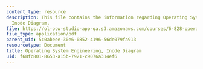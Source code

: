```yaml
---
content_type: resource
description: This file contains the information regarding Operating System Engineering,
  Inode Diagram.
file: https://ol-ocw-studio-app-qa.s3.amazonaws.com/courses/6-828-operating-system-engineering-fall-2012/f68fc8018653a15b7921c9076a314ef6_MIT6_828F12_inode.pdf
file_type: application/pdf
parent_uid: 5c0abeee-30e6-0852-4196-56de079fa913
resourcetype: Document
title: Operating System Engineering, Inode Diagram
uid: f68fc801-8653-a15b-7921-c9076a314ef6
---
```


